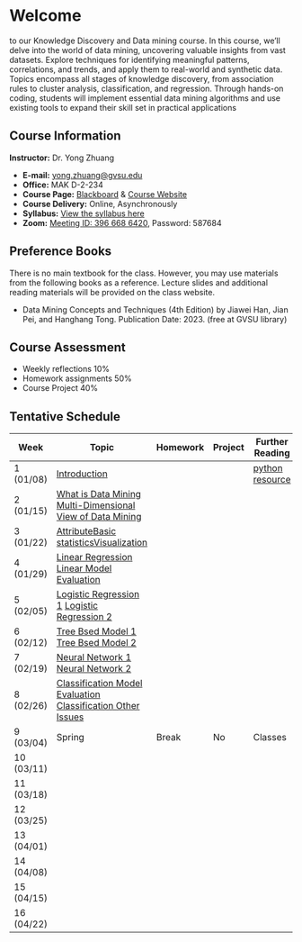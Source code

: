 # Welcome

to our Knowledge Discovery and Data mining course. In this course, we’ll delve into the world of data mining, uncovering valuable insights from vast datasets. Explore techniques for identifying meaningful patterns, correlations, and trends, and apply them to real-world and synthetic data. Topics encompass all stages of knowledge discovery, from association rules to cluster analysis, classification, and regression. Through hands-on coding, students will implement essential data mining algorithms and use existing tools to expand their skill set in practical applications

## Course Information

**Instructor:** Dr. Yong Zhuang

- <i class="fa fa-envelope"></i> **E-mail:** [yong.zhuang@gvsu.edu](mailto:yong.zhuang@gvsu.edu)
- <i class="fa fa-building"></i> **Office:** MAK D-2-234
- <i class="fa fa-book"></i> **Course Page:** [Blackboard](https://lms.gvsu.edu/) & [Course Website](https://gvsu-cis635.github.io)
- <i class="fa fa-chalkboard-teacher"></i> **Course Delivery:** Online, Asynchronously
- <i class="fa fa-book-reader"></i> **Syllabus:** [View the syllabus here](assets/pdf/syllabus.pdf)
- <i class="fa fa-video"></i> **Zoom:** [Meeting ID: 396 668 6420](https://gvsu-edu.zoom.us/j/3966686420?pwd=WGxpc0N4YWcvOU9aWGxWZGYxbXZUdz09), Password: 587684

## Preference Books

There is no main textbook for the class. However, you may use materials from the following books as a reference. Lecture slides and additional reading materials will be provided on the class website.

- Data Mining Concepts and Techniques (4th Edition) by Jiawei Han, Jian Pei, and Hanghang Tong. Publication Date: 2023. (free at GVSU library)

## Course Assessment

- Weekly reflections 10\%
- Homework assignments 50\%
- Course Project 40\%

<!-- Syllabus can be found [here](Syllabus_CIS635_F2023.pdf). -->
<!-- <iframe src="assets/pdf/syllabus.pdf" style="width:100%; height:600px;" frameborder="0"></iframe> -->

## Tentative Schedule

| Week | Topic | Homework | Project | Further Reading |
| --- | --- | --- | --- | --- |
| 1 (01/08) | [Introduction](assets/pdf/course-ntroduction.pdf) |  |  | [python resource](./python-resources.md) |
| 2 (01/15) | [What is Data Mining]() [Multi-Dimensional View of Data Mining]() |  |  |  |
| 3 (01/22) | [Attribute]()[Basic statistics]()[Visualization]() |  |  |  |
| 4 (01/29) | [Linear Regression]() [Linear Model Evaluation]() |  |  |  |
| 5 (02/05) | [Logistic Regression 1]() [Logistic Regression 2]() |  |  |  |
| 6 (02/12) | [Tree Bsed Model 1]() [Tree Bsed Model 2]() |  |  |  |
| 7 (02/19) | [Neural Network 1]() [Neural Network 2]() |  |  |  |
| 8 (02/26) | [Classification Model Evaluation]() [Classification Other Issues]() |  |  |  |
| 9 (03/04) | Spring | Break | No | Classes |
| 10 (03/11) |  |  |  |  |
| 11 (03/18) |  |  |  |  |
| 12 (03/25) |  |  |  |  |
| 13 (04/01) |  |  |  |  |
| 14 (04/08) |  |  |  |  |
| 15 (04/15) |  |  |  |  |
| 16 (04/22) |  |  |  |  |
